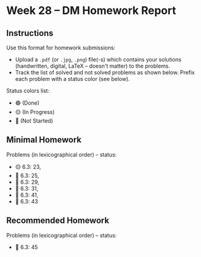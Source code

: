 # Week 28 – DM Homework Report

## Instructions

Use this format for homework submissions:

- Upload a `.pdf` (or `.jpg`, `.png`) file(-s) which contains your solutions (handwritten, digital, LaTeX – doesn't matter) to the problems.
- Track the list of solved and not solved problems as shown below. Prefix each problem with a status color (see below).

Status colors list:

- 🟢 (Done)
- 🟡 (In Progress)
- 🔴 (Not Started)

## Minimal Homework

Problems (in lexicographical order) – status:

- 🟡 6.3: 23,
- 🔴 6.3: 25,
- 🔴 6.3: 29,
- 🔴 6.3: 31,
- 🔴 6.3: 41,
- 🔴 6.3: 43 

## Recommended Homework

Problems (in lexicographical order) – status:

- 🔴 6.3: 45
